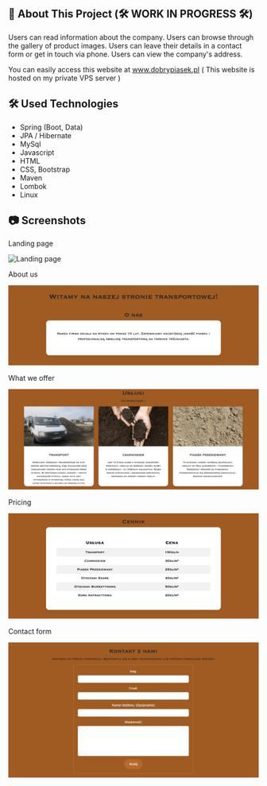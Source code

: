 ## :bookmark_tabs: About This Project (:hammer_and_wrench: WORK IN PROGRESS :hammer_and_wrench:)



Users can read information about the company.
Users can browse through the gallery of product images.
Users can leave their details in a contact form or get in touch via phone.
Users can view the company's address.

You can easily access this website at www.dobrypiasek.pl
( This website is hosted on my private VPS server )

## :hammer_and_wrench: Used Technologies

* Spring (Boot, Data)
* JPA / Hibernate
* MySql
* Javascript
* HTML
* CSS, Bootstrap
* Maven
* Lombok
* Linux

## :camera: Screenshots

Landing page      

![Landing page](src/main/resources/static/images/landing-page.png)

About us   

![About us](src/main/resources/static/images/about.png)

What we offer

![What we offer](src/main/resources/static/images/offer.png)

Pricing

![Pricing](src/main/resources/static/images/pricing.png)

Contact form    

![Contaact foorm](src/main/resources/static/images/form.png)
